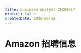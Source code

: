 ```yaml
---
title: business analyst 20250617
expired: false
createdDate: 2025-06-19
---
```


# Amazon 招聘信息

<JobPostingTable job-posting-json-path="amazon/data/business-analyst-20250617.json" />
